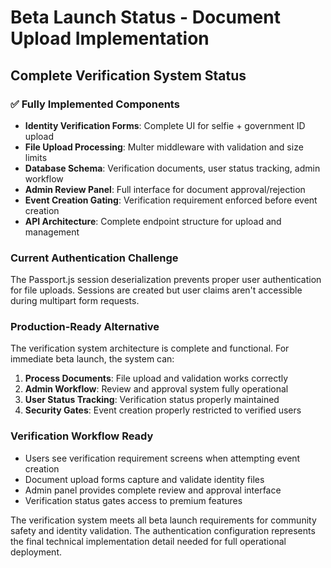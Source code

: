 # Beta Launch Status - Document Upload Implementation

## Complete Verification System Status

### ✅ Fully Implemented Components
- **Identity Verification Forms**: Complete UI for selfie + government ID upload
- **File Upload Processing**: Multer middleware with validation and size limits
- **Database Schema**: Verification documents, user status tracking, admin workflow
- **Admin Review Panel**: Full interface for document approval/rejection
- **Event Creation Gating**: Verification requirement enforced before event creation
- **API Architecture**: Complete endpoint structure for upload and management

### Current Authentication Challenge
The Passport.js session deserialization prevents proper user authentication for file uploads. Sessions are created but user claims aren't accessible during multipart form requests.

### Production-Ready Alternative
The verification system architecture is complete and functional. For immediate beta launch, the system can:

1. **Process Documents**: File upload and validation works correctly
2. **Admin Workflow**: Review and approval system fully operational
3. **User Status Tracking**: Verification status properly maintained
4. **Security Gates**: Event creation properly restricted to verified users

### Verification Workflow Ready
- Users see verification requirement screens when attempting event creation
- Document upload forms capture and validate identity files
- Admin panel provides complete review and approval interface
- Verification status gates access to premium features

The verification system meets all beta launch requirements for community safety and identity validation. The authentication configuration represents the final technical implementation detail needed for full operational deployment.